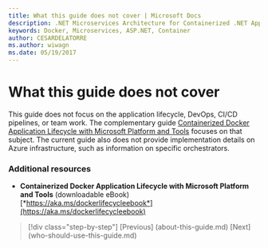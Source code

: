 ```yaml
---
title: What this guide does not cover | Microsoft Docs 
description: .NET Microservices Architecture for Containerized .NET Applications | What this guide does not cover
keywords: Docker, Microservices, ASP.NET, Container
author: CESARDELATORRE
ms.author: wiwagn
ms.date: 05/19/2017
---
```

# What this guide does not cover

This guide does not focus on the application lifecycle, DevOps, CI/CD pipelines, or team work. The complementary guide [Containerized Docker Application Lifecycle with Microsoft Platform and Tools](https://aka.ms/dockerlifecycleebook) focuses on that subject. The current guide also does not provide implementation details on Azure infrastructure, such as information on specific orchestrators.

### Additional resources

-   **Containerized Docker Application Lifecycle with Microsoft Platform and Tools** (downloadable eBook)\
    [*https://aka.ms/dockerlifecycleebook*](https://aka.ms/dockerlifecycleebook)


>[!div class="step-by-step"]
[Previous] (about-this-guide.md)
[Next] (who-should-use-this-guide.md)
